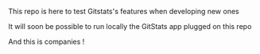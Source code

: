 This repo is here to test Gitstats's features when developing new ones

It will soon be possible to run locally the GitStats app plugged on this repo

And this is companies ! 
